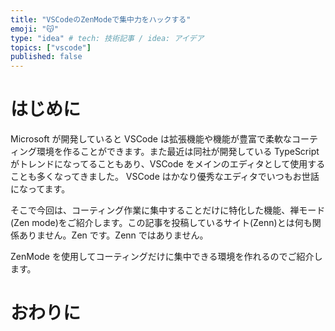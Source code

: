 ```yaml
---
title: "VSCodeのZenModeで集中力をハックする"
emoji: "😽"
type: "idea" # tech: 技術記事 / idea: アイデア
topics: ["vscode"]
published: false
---
```


# はじめに

Microsoft が開発していると VSCode は拡張機能や機能が豊富で柔軟なコーティング環境を作ることができます。また最近は同社が開発している TypeScript がトレンドになってることもあり、VSCode をメインのエディタとして使用することも多くなってきました。
VSCode はかなり優秀なエディタでいつもお世話になってます。

そこで今回は、コーティング作業に集中することだけに特化した機能、禅モード(Zen mode)をご紹介します。この記事を投稿しているサイト(Zenn)とは何も関係ありません。Zen です。Zenn ではありません。

ZenMode を使用してコーティングだけに集中できる環境を作れるのでご紹介します。

# おわりに